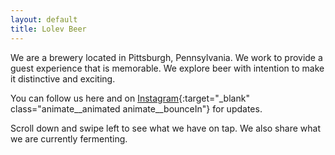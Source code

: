 ```yaml
---
layout: default
title: Lolev Beer
---
```

We are a brewery located in Pittsburgh, Pennsylvania. We work to provide a guest experience that is memorable. We explore beer with intention to make it distinctive and exciting.

You can follow us here and on [Instagram](https://instagram.com/lolevbeer){:target="_blank" class="animate__animated animate__bounceIn"} for updates.  

Scroll down and swipe left to see what we have on tap. We also share what we are currently fermenting.
